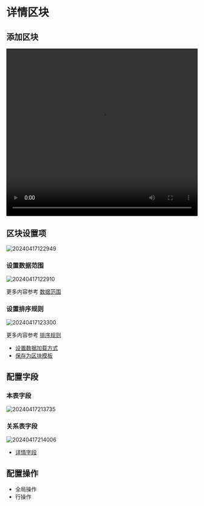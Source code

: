 # 详情区块


## 添加区块

<video width="100%" height="440" controls>
      <source src="https://nocobase-docs.oss-cn-beijing.aliyuncs.com/20240417122622.mp4" type="video/mp4">
</video>

## 区块设置项

![20240417122949](https://nocobase-docs.oss-cn-beijing.aliyuncs.com/20240417122949.png)
### 设置数据范围

![20240417122910](https://nocobase-docs.oss-cn-beijing.aliyuncs.com/20240417122910.png)

更多内容参考 [数据范围](/handbook/ui/blocks/block-settings/data-scope)

### 设置排序规则

![20240417123300](https://nocobase-docs.oss-cn-beijing.aliyuncs.com/20240417123300.png)

更多内容参考 [排序规则](/handbook/ui/blocks/block-settings/sorting-rule)

- [设置数据加载方式](/handbook/ui/blocks/block-settings/loading-mode)
- [保存为区块模板](/handbook/ui/blocks/block-settings/block-template)




## 配置字段

### 本表字段

![20240417213735](https://nocobase-docs.oss-cn-beijing.aliyuncs.com/20240417213735.png)

### 关系表字段

![20240417214006](https://nocobase-docs.oss-cn-beijing.aliyuncs.com/20240417214006.png)

- [详情字段](/handbook/ui/fields/field-settings/common/detail-form-item)

## 配置操作

- 全局操作
- 行操作

